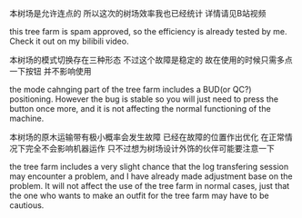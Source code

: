 本树场是允许连点的 所以这次的树场效率我也已经统计 详情请见B站视频

this tree farm is spam approved, so the efficiency is already tested by me. Check it out on my bilibili video.


本树场的模式切换存在三种形态 不过这个故障是稳定的 故在使用的时候只需多点一下按钮 并不影响使用

the mode cahnging part of the tree farm includes a BUD(or QC?) positioning. However the bug is stable so you will just need to press the button once more, and it is not affecting the normal functioning of the machine. 


本树场的原木运输带有极小概率会发生故障 已经在故障的位置作出优化 在正常情况下完全不会影响机器运作 只不过想为树场设计外饰的伙伴可能要注意一下

the tree farm includes a very slight chance that the log transfering session may encounter a problem, and I have already made adjustment base on the problem. It will not affect the use of the tree farm in normal cases, just that the one who wants to make an outfit for the tree farm may have to be cautious.
